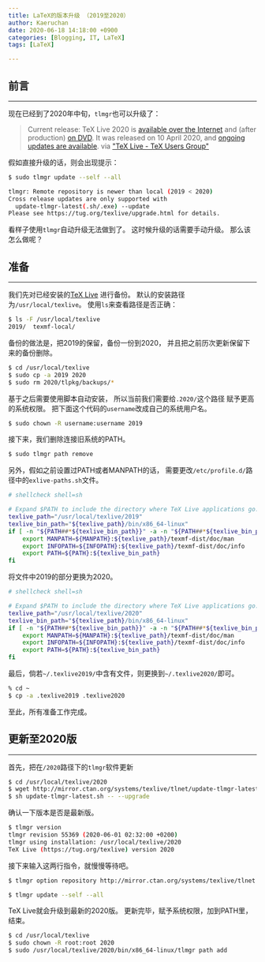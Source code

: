 ```yaml
---
title: LaTeX的版本升级 （2019至2020）
author: Kaeruchan
date: 2020-06-18 14:18:00 +0900
categories: [Blogging, IT, LaTeX]
tags: [LaTeX]

---
```



## 前言
----

现在已经到了2020年中旬，`tlmgr`也可以升级了：

>Current release: TeX Live 2020 is [available over the Internet](http://www.tug.org/texlive/acquire.html) and (after production) [on DVD](http://www.tug.org/texlive/acquire-dvd.html). It was released on 10 April 2020, and [ongoing updates are available](http://www.tug.org/texlive/pkginstall.html).
via ["TeX Live - TeX Users Group"](http://www.tug.org/texlive/)

假如直接升级的话，则会出现提示：
```bash
$ sudo tlmgr update --self --all

tlmgr: Remote repository is newer than local (2019 < 2020)
Cross release updates are only supported with
  update-tlmgr-latest(.sh/.exe) --update
Please see https://tug.org/texlive/upgrade.html for details.
```

看样子使用`tlmgr`自动升级无法做到了。
这时候升级的话需要手动升级。
那么该怎么做呢？

## 准备
----

我们先对已经安装的[TeX Live](http://www.tug.org/texlive/)
进行备份。
默认的安装路径为`/usr/local/texlive`。
使用`ls`来查看路径是否正确：

```bash
$ ls -F /usr/local/texlive
2019/  texmf-local/
```

备份的做法是，把2019的保留，备份一份到2020，
并且把之前历次更新保留下来的备份删除。
```bash
$ cd /usr/local/texlive
$ sudo cp -a 2019 2020
$ sudo rm 2020/tlpkg/backups/*
```

基于之后需要使用脚本自动安装，
所以当前我们需要给`.2020/`这个路径
赋予更高的系统权限。
把下面这个代码的`username`改成自己的系统用户名。
```bash
$ sudo chown -R username:username 2019
```

接下来，我们删除连接旧系统的PATH。
```bash
$ sudo tlmgr path remove
```

另外，假如之前设置过PATH或者MANPATH的话，
需要更改`/etc/profile.d/`路径中的`exlive-paths.sh`文件。

```sh
# shellcheck shell=sh

# Expand $PATH to include the directory where TeX Live applications go.
texlive_path="/usr/local/texlive/2019"
texlive_bin_path="${texlive_path}/bin/x86_64-linux"
if [ -n "${PATH##*${texlive_bin_path}}" -a -n "${PATH##*${texlive_bin_path}:* }" ]; then
    export MANPATH=${MANPATH}:${texlive_path}/texmf-dist/doc/man
    export INFOPATH=${INFOPATH}:${texlive_path}/texmf-dist/doc/info
    export PATH=${PATH}:${texlive_bin_path}
fi
```

将文件中2019的部分更换为2020。

```sh
# shellcheck shell=sh

# Expand $PATH to include the directory where TeX Live applications go.
texlive_path="/usr/local/texlive/2020"
texlive_bin_path="${texlive_path}/bin/x86_64-linux"
if [ -n "${PATH##*${texlive_bin_path}}" -a -n "${PATH##*${texlive_bin_path}:* }" ]; then
    export MANPATH=${MANPATH}:${texlive_path}/texmf-dist/doc/man
    export INFOPATH=${INFOPATH}:${texlive_path}/texmf-dist/doc/info
    export PATH=${PATH}:${texlive_bin_path}
fi
```

最后，倘若`~/.texlive2019/`中含有文件，则更换到`~/.texlive2020/`即可。

```bash
% cd ~
$ cp -a .texlive2019 .texlive2020
```

至此，所有准备工作完成。

## 更新至2020版
----
首先，把在`/2020`路径下的`tlmgr`软件更新

```bash
$ cd /usr/local/texlive/2020
$ wget http://mirror.ctan.org/systems/texlive/tlnet/update-tlmgr-latest.sh
$ sh update-tlmgr-latest.sh -- --upgrade
```

确认一下版本是否是最新版。

```bash
$ tlmgr version
tlmgr revision 55369 (2020-06-01 02:32:00 +0200)
tlmgr using installation: /usr/local/texlive/2020
TeX Live (https://tug.org/texlive) version 2020
```

接下来输入这两行指令，就慢慢等待吧。
```bash
$ tlmgr option repository http://mirror.ctan.org/systems/texlive/tlnet

$ tlmgr update --self --all
```

TeX Live就会升级到最新的2020版。
更新完毕，赋予系统权限，加到PATH里，结束。
```bash
$ cd /usr/local/texlive
$ sudo chown -R root:root 2020
$ sudo /usr/local/texlive/2020/bin/x86_64-linux/tlmgr path add
```

